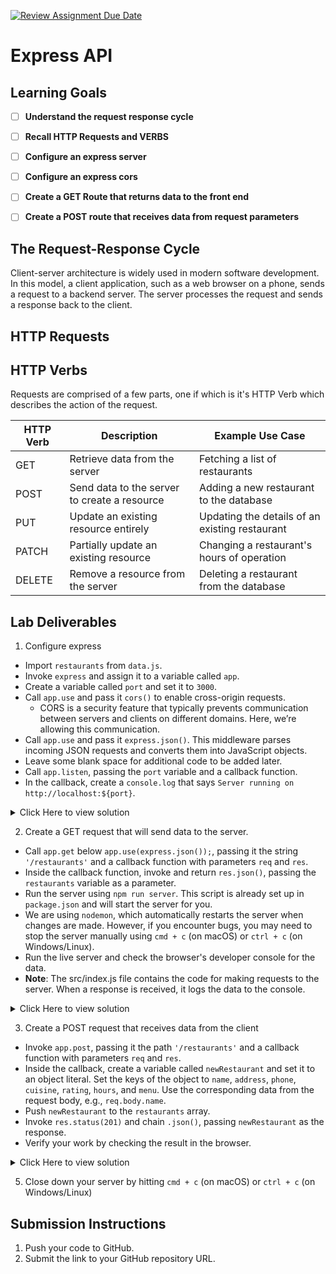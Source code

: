 [![Review Assignment Due Date](https://classroom.github.com/assets/deadline-readme-button-22041afd0340ce965d47ae6ef1cefeee28c7c493a6346c4f15d667ab976d596c.svg)](https://classroom.github.com/a/CS5Jsfsp)
# Express API

## Learning Goals

- [ ] **Understand the request response cycle**
- [ ] **Recall HTTP Requests and VERBS**
- [ ] **Configure an express server**
- [ ] **Configure an express cors**
- [ ] **Create a GET Route that returns data to the front end**
- [ ] **Create a POST route that receives data from request parameters**


## The Request-Response Cycle

Client-server architecture is widely used in modern software development. In this model, a client application, such as a web browser on a phone, sends a request to a backend server. The server processes the request and sends a response back to the client.   

## HTTP Requests 

## HTTP Verbs

Requests are comprised of a few parts, one if which is it's HTTP Verb which describes the action of the request. 

| HTTP Verb | Description                                  | Example Use Case                              |
|-----------|----------------------------------------------|-----------------------------------------------|
| GET       | Retrieve data from the server                | Fetching a list of restaurants                |
| POST      | Send data to the server to create a resource | Adding a new restaurant to the database       |
| PUT       | Update an existing resource entirely         | Updating the details of an existing restaurant|
| PATCH     | Partially update an existing resource        | Changing a restaurant's hours of operation    |
| DELETE    | Remove a resource from the server            | Deleting a restaurant from the database       |



## Lab Deliverables

1. Configure express 

- Import `restaurants` from `data.js`.
- Invoke `express` and assign it to a variable called `app`.
- Create a variable called `port` and set it to `3000`.
- Call `app.use` and pass it `cors()` to enable cross-origin requests. 
  - CORS is a security feature that typically prevents communication between servers and clients on different domains. Here, we’re allowing this communication.
- Call `app.use` and pass it `express.json()`. This middleware parses incoming JSON requests and converts them into JavaScript objects.
- Leave some blank space for additional code to be added later.
- Call `app.listen`, passing the `port` variable and a callback function.
- In the callback, create a `console.log` that says `Server running on http://localhost:${port}`.

<details>
  <summary>Click Here to view solution</summary>

```

import express  from 'express'
import cors from 'cors'
import {restaurants} from './data.js'
const app = express();
const port = 3000;
app.use(cors());
app.use(express.json()); 


//Leave space here for more code 


app.listen(port, () => {
  console.log(`Server running on http://localhost:${port}`);
});


```

</details>

2. Create a GET request that will send data to the server. 

- Call `app.get` below `app.use(express.json());`, passing it the string `'/restaurants'` and a callback function with parameters `req` and `res`.
- Inside the callback function, invoke and return `res.json()`, passing the `restaurants` variable as a parameter.
- Run the server using `npm run server`. This script is already set up in `package.json` and will start the server for you.
- We are using `nodemon`, which automatically restarts the server when changes are made. However, if you encounter bugs, you may need to stop the server manually using `cmd + c` (on macOS) or `ctrl + c` (on Windows/Linux).
- Run the live server and check the browser's developer console for the data. 
- **Note**: The src/index.js file contains the code for making requests to the server. When a response is received, it logs the data to the console.

<details>
  <summary>Click Here to view solution</summary>

```
//This will go in the space you left in the middle of your code. 

app.get('/restaurants', (req, res) => {
  res.json(restaurants);
});


```

</details>

3. Create a POST request that receives data from the client

- Invoke `app.post`, passing it the path `'/restaurants'` and a callback function with parameters `req` and `res`.
- Inside the callback, create a variable called `newRestaurant` and set it to an object literal. Set the keys of the object to `name`, `address`, `phone`, `cuisine`, `rating`, `hours`, and `menu`. Use the corresponding data from the request body, e.g., `req.body.name`.
- Push `newRestaurant` to the `restaurants` array.
- Invoke `res.status(201)` and chain `.json()`, passing `newRestaurant` as the response.
- Verify your work by checking the result in the browser. 

<details>
  <summary>Click Here to view solution</summary>

```

app.post('/restaurants', (req, res) => {
  const newRestaurant = {
    id: restaurants.length + 1,
    name: req.body.name,
    address: req.body.address,
    phone: req.body.phone,
    cuisine: req.body.cuisine,
    rating: req.body.rating,
    hours:req.body.hours,
    menu: req.body.menu
  };

  restaurants.push(newRestaurant);
  res.status(201).json(newRestaurant);
});


```

</details>

5. Close down your server by hitting `cmd + c` (on macOS) or `ctrl + c` (on Windows/Linux)


## Submission Instructions

1. Push your code to GitHub.
2. Submit the link to your GitHub repository URL.
